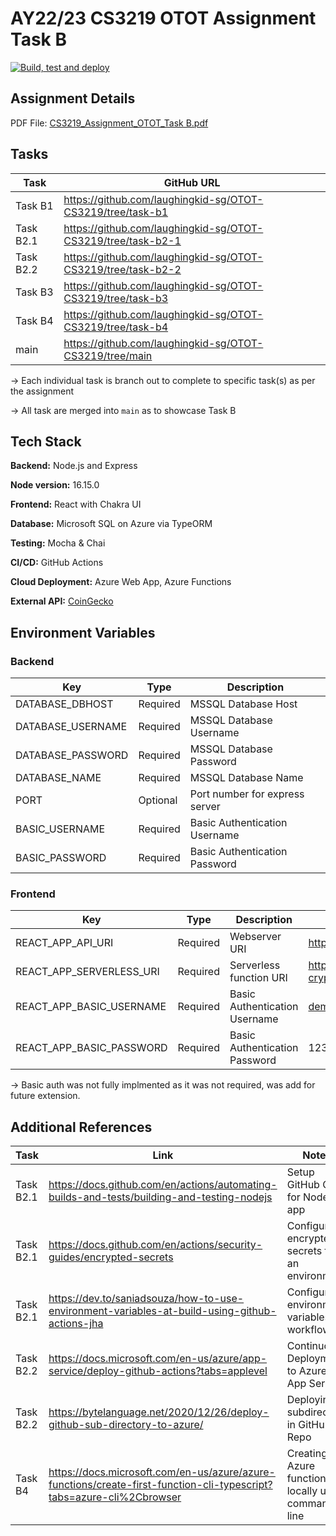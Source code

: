 # AY22/23 CS3219 OTOT Assignment Task B 

[![Build, test and deploy](https://github.com/laughingkid-sg/OTOT-CS3219/actions/workflows/release.yml/badge.svg)](https://github.com/laughingkid-sg/OTOT-CS3219/actions/workflows/release.yml)

## Assignment Details
PDF File: [CS3219_Assignment_OTOT_Task B.pdf](https://drive.google.com/uc?export=download&id=1xmDy1yqa078ruRJuxLsUFic3uTZrdMYX)

## Tasks

| Task | GitHub URL |
| --- | --- |
| Task B1 | https://github.com/laughingkid-sg/OTOT-CS3219/tree/task-b1 |
| Task B2.1 | https://github.com/laughingkid-sg/OTOT-CS3219/tree/task-b2-1 |
| Task B2.2 | https://github.com/laughingkid-sg/OTOT-CS3219/tree/task-b2-2 |
| Task B3 | https://github.com/laughingkid-sg/OTOT-CS3219/tree/task-b3 |
| Task B4 | https://github.com/laughingkid-sg/OTOT-CS3219/tree/task-b4 |
| main | https://github.com/laughingkid-sg/OTOT-CS3219/tree/main |

→ Each individual task is branch out to complete to specific task(s) as per the assignment

→ All task are merged into `main` as to showcase Task B

## Tech Stack

**Backend:** Node.js and Express

**Node version:** 16.15.0

**Frontend:** React with Chakra UI

**Database:** Microsoft SQL on Azure via TypeORM

**Testing:** Mocha & Chai

**CI/CD:** GitHub Actions

**Cloud Deployment:** Azure Web App, Azure Functions

**External API:** [CoinGecko](https://www.coingecko.com/en/api/documentation)

## Environment Variables

### Backend

| Key | Type | Description |
| --- | --- | --- |
| DATABASE_DBHOST | Required | MSSQL Database Host |
| DATABASE_USERNAME | Required | MSSQL Database Username |
| DATABASE_PASSWORD | Required | MSSQL Database Password |
| DATABASE_NAME | Required | MSSQL Database Name |
| PORT | Optional | Port number for express server |
| BASIC_USERNAME | Required | Basic Authentication Username  |
| BASIC_PASSWORD | Required | Basic Authentication Password |

### Frontend

| Key | Type | Description | Default Values |
| --- | --- | --- | --- |
| REACT_APP_API_URI | Required | Webserver URI | https://cs3219.azurewebsites.net |
| REACT_APP_SERVERLESS_URI | Required | Serverless function URI | https://trending-crypto.azurewebsites.net |
| REACT_APP_BASIC_USERNAME | Required | Basic Authentication Username  | demo@cs3219.com |
| REACT_APP_BASIC_PASSWORD | Required | Basic Authentication Password | 123456 |

→ Basic auth was not fully implmented as it was not required, was add for future extension.

## Additional References

| Task | Link | Notes |
| --- | --- | --- |
| Task B2.1 | https://docs.github.com/en/actions/automating-builds-and-tests/building-and-testing-nodejs | Setup GitHub CI for Node.js app |
| Task B2.1 | https://docs.github.com/en/actions/security-guides/encrypted-secrets | Configure encrypted secrets for an environment |
| Task B2.1 | https://dev.to/saniadsouza/how-to-use-environment-variables-at-build-using-github-actions-jha | Configure environment variables for workflow |
| Task B2.2 | https://docs.microsoft.com/en-us/azure/app-service/deploy-github-actions?tabs=applevel | Continuous Deployment to Azure App Service  |
| Task B2.2 | https://bytelanguage.net/2020/12/26/deploy-github-sub-directory-to-azure/ | Deploying a subdirectory in GitHub Repo |
| Task B4 | https://docs.microsoft.com/en-us/azure/azure-functions/create-first-function-cli-typescript?tabs=azure-cli%2Cbrowser | Creating Azure function locally using command line |
